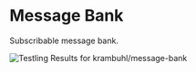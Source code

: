 Message Bank
===

Subscribable message bank.

![Testling Results for krambuhl/message-bank](https://ci.testling.com/krambuhl/message-bank.png)